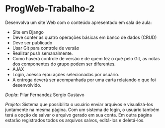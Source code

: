 # ProgWeb-Trabalho-2
Desenvolva um site Web com o conteúdo apresentado em sala de aula: 
- Site em Django 
- Deve conter as quatro operações básicas em banco de dados (CRUD) 
- Deve ser publicado 
- Usar Git para controle de versão 
- Realizar push semanalmente. 
- Como haverá controle de versão e de quem fez o quê pelo Git, as notas dos componentes do grupo podem ser diferentes. 
- AJAX 
- Login, acesso e/ou ações selecionadas por usuário. 
- A entrega deverá ser acompanhada por uma carta relatando o que foi desenvolvido.

*Dupla*: 
Pilar Fernandez
Sergio Gustavo

*Projeto*:
Sistema que possibilita o usuário enviar arquivos e visualizá-los juntamente na mesma página. Com um sistema de login, o usuário também terá a opção de salvar o arquivo gerado em sua conta. Em outra página estarão registrados todos os arquivos salvos, editá-los e deletá-los.
